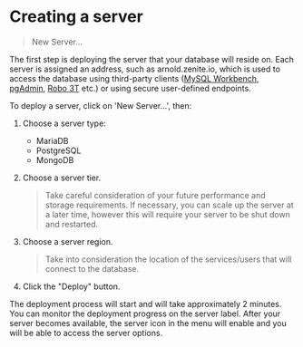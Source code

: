 # Creating a server

> New Server...

The first step is deploying the server that your database will reside on. Each server is assigned an address, such as arnold.zenite.io, which is used to access the database using third-party clients ([MySQL Workbench](https://www.mysql.com/products/workbench/), [pgAdmin](https://www.pgadmin.org/), [Robo 3T](https://robomongo.org/) etc.) or using secure user-defined endpoints.

To deploy a server, click on 'New Server...', then:

1. Choose a server type:
   * MariaDB
   * PostgreSQL
   * MongoDB
  
2. Choose a server tier.

   > Take careful consideration of your future performance and storage requirements. If necessary, you can scale up the server at a later time, however this will require your server to be shut down and restarted.

3. Choose a server region.

   > Take into consideration the location of the services/users that will connect to the database.

4. Click the "Deploy" button.

The deployment process will start and will take approximately 2 minutes. You can monitor the deployment progress on the server label. After your server becomes available, the server icon in the menu will enable and you will be able to access the server options.
